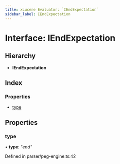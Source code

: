 ```yaml
---
title: xLucene Evaluator: `IEndExpectation`
sidebar_label: IEndExpectation
---
```


# Interface: IEndExpectation

## Hierarchy

* **IEndExpectation**

## Index

### Properties

* [type](iendexpectation.md#type)

## Properties

###  type

• **type**: *"end"*

Defined in parser/peg-engine.ts:42
